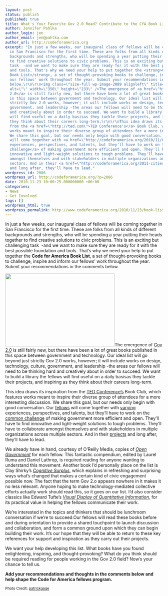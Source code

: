 ```yaml
---
layout: post
status: publish
published: true
title: What's Your Favorite Gov 2.0 Read? Contribute to the CfA Book List.
author: Jennifer Pahlka
author_login: jen
author_email: jen@pahlka.com
author_url: http://codeforamerica.org
excerpt: "In just a few weeks, our inaugural class of fellows will be coming together
  in San Francisco for the first time. These are folks from all kinds of different
  backgrounds and strengths, who will be spending a year putting their heads together
  to find creative solutions to civic problems. This is an exciting but challenging
  task  -and we want to make sure they are ready for it with the best possible foundation
  and tools. That's why we need your help to put together the <strong>Code for America
  Book List</strong>, a set of thought-provoking books to challenge, inspire and inform
  our fellows' work throughout the year. Submit your recommendations in the comments
  below.\r\n\r\n<img class=\"size-full wp-image-2089 alignleft\" title=\"Books\" src=\"http://codeforamerica.org/wp-content/uploads/2010/11/3738107746_f944ec80b1.jpeg\"
  alt=\"\" width=\"350\" height=\"233\" />The emergence of <a href=\"http://opengovernment.labs.oreilly.com/ch01.html\">Gov
  2.0</a> is still fairly new, but there have been a lot of great books published
  in this space between government and technology. Our ideal list will go beyond just
  strictly Gov 2.0 works, however; it will include works on design, technology, culture,
  government, and leadership -the areas our fellows will need to be thinking hard
  and creatively about in order to succeed. We want to build a library the fellows
  will find useful on a daily basisas they tackle their projects, and inspiring as
  they think about their careers long-term.\r\n\r\nThis idea draws its inspiration
  from the <a href=\"http://ted.com\">TED Conference's</a> Book Club, which features
  works meant to inspire their diverse group of attendees for a more interesting discussion.
  We share this goal, but our needs only begin with good conversation. Our <a href=\"http://codeforamerica.org/fellows/\">fellows</a>
  will come together with <a href=\"http://codeforamerica.org/2010/11/01/2011-cfa-fellows/\">varying</a>
  experiences, perspectives, and talents, but they'll have to work on the <a href=\"http://codeforamerica.org/what-we-do/\">common
  challenge</a> of making government more efficient and open. They'll have to find
  innovative and light-weight solutions to tough problems. They'll have to collaborate
  amongst themselves and with stakeholders in multiple organizations across multiple
  sectors. And in their <a href=\"http://codeforamerica.org/2011-cities-projects/\">projects</a>
  and long after, they'll have to lead."
wordpress_id: 2086
wordpress_url: http://codeforamerica.org/?p=2086
date: 2010-11-23 10:00:25.000000000 +00:00
categories:
- News
- Get Involved
tags: []
wordpress_html: true
wordpress_permalink: http://www.codeforamerica.org/2010/11/23/book-list/
---
```


<p>In just a few weeks, our inaugural class of fellows will be coming together in San Francisco for the first time. These are folks from all kinds of different backgrounds and strengths, who will be spending a year putting their heads together to find creative solutions to civic problems. This is an exciting but challenging task  -and we want to make sure they are ready for it with the best possible foundation and tools. That’s why we need your help to put together the <strong>Code for America Book List</strong>, a set of thought-provoking books to challenge, inspire and inform our fellows’ work throughout the year. Submit your recommendations in the comments below.</p>
<p><img alt="" class="size-full wp-image-2089 alignleft" height="233" src="http://codeforamerica.org/wp-content/uploads/2010/11/3738107746_f944ec80b1.jpeg" title="Books" width="350"/>The emergence of <a href="http://opengovernment.labs.oreilly.com/ch01.html">Gov 2.0</a> is still fairly new, but there have been a lot of great books published in this space between government and technology. Our ideal list will go beyond just strictly Gov 2.0 works, however; it will include works on design, technology, culture, government, and leadership -the areas our fellows will need to be thinking hard and creatively about in order to succeed. We want to build a library the fellows will find useful on a daily basisas they tackle their projects, and inspiring as they think about their careers long-term.</p>
<p>This idea draws its inspiration from the <a href="http://ted.com">TED Conference’s</a> Book Club, which features works meant to inspire their diverse group of attendees for a more interesting discussion. We share this goal, but our needs only begin with good conversation. Our <a href="http://codeforamerica.org/fellows/">fellows</a> will come together with <a href="http://codeforamerica.org/2010/11/01/2011-cfa-fellows/">varying</a> experiences, perspectives, and talents, but they’ll have to work on the <a href="http://codeforamerica.org/what-we-do/">common challenge</a> of making government more efficient and open. They’ll have to find innovative and light-weight solutions to tough problems. They’ll have to collaborate amongst themselves and with stakeholders in multiple organizations across multiple sectors. And in their <a href="http://codeforamerica.org/2011-cities-projects/">projects</a> and long after, they’ll have to lead.<span id="more-2086"></span></p>
<p>We already have in hand, courtesy of O’Reilly Media, copies of <a href="http://oreilly.com/catalog/9780596804367"><em>Open Government</em></a> for each fellow. This fantastic compendium, edited by Laurel Ruma and Daniel Lathrop, is required reading for anyone wanting to understand this movement. Another book I’d personally place on the list is Clay Shirky’s <a href="http://www.guardian.co.uk/books/2010/jun/27/cognitive-surplus-clay-shirky-book-review"><em>Cognitive Surplus</em></a>, which explains in refreshing and surprising ways what’s changed that makes a certain kind of civic engagement possible now. The fact that the term Gov 2.o appears nowhere in it makes it no less relevant. Anyone hoping to make technology-mediated collective efforts actually work should read this, so it goes on our list. I’d also consider classics like Edward Tufte’s <a href="http://www.edwardtufte.com/tufte/books_vdqi"><em>Visual Display of Quantitative Information</em></a>, for its practical value in helping the fellows communicate their work.</p>
<p>We’re interested in the topics and thinkers that should be lunchroom conversation if we’re to succeed.Our fellows will read these books before and during orientation to provide a shared touchpoint to launch discussion and collaboration, and form a common ground upon which they can begin building their work. It’s our hope that they will be able to return to these key references for support and inspiration as they carry out their projects.</p>
<p>We want your help developing this list. What books have you found enlightening, inspiring, and thought-provoking? What do you think should be required reading for people working in the Gov 2.0 field? Now’s your chance to tell us.</p>
<p><strong>Add your recommendations and thoughts in the comments below and help shape the Code for America fellows program. </strong></p>
<p><small>Photo Credit: <a href="http://www.flickr.com/photos/patrickgage/3738107746/">patrickgage</a></small></p>
